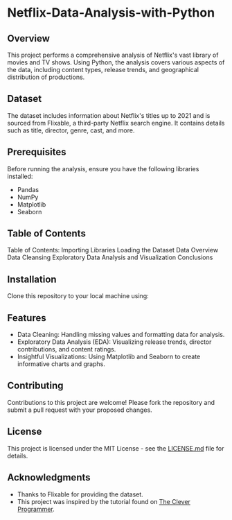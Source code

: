 # Netflix-Data-Analysis-with-Python

## Overview
This project performs a comprehensive analysis of Netflix's vast library of movies and TV shows. Using Python, the analysis covers various aspects of the data, including content types, release trends, and geographical distribution of productions.

## Dataset
The dataset includes information about Netflix's titles up to 2021 and is sourced from Flixable, a third-party Netflix search engine. It contains details such as title, director, genre, cast, and more.

## Prerequisites
Before running the analysis, ensure you have the following libraries installed:
- Pandas
- NumPy
- Matplotlib
- Seaborn

## Table of Contents
Table of Contents:
Importing Libraries
Loading the Dataset
Data Overview
Data Cleansing
Exploratory Data Analysis and Visualization
Conclusions

## Installation
Clone this repository to your local machine using:


## Features
- Data Cleaning: Handling missing values and formatting data for analysis.
- Exploratory Data Analysis (EDA): Visualizing release trends, director contributions, and content ratings.
- Insightful Visualizations: Using Matplotlib and Seaborn to create informative charts and graphs.

## Contributing
Contributions to this project are welcome! Please fork the repository and submit a pull request with your proposed changes.

## License
This project is licensed under the MIT License - see the [LICENSE.md](https://github.com/PacalineN/Netflix-Data-Analysis) file for details.

## Acknowledgments
- Thanks to Flixable for providing the dataset.
- This project was inspired by the tutorial found on [The Clever Programmer](https://fitriwidyan.medium.com/netflix-data-analysis-and-visualization-using-python-d4821604df10).


